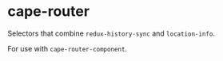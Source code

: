 # cape-router

Selectors that combine `redux-history-sync` and `location-info`.

For use with `cape-router-component`.
